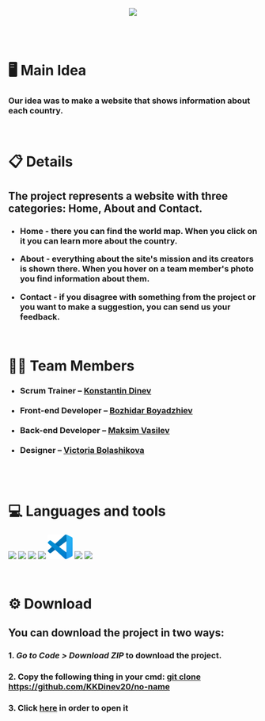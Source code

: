 <br></br>
<p align="center">
  <img src="https://cdn.discordapp.com/attachments/938492917725671424/952561082738810940/logo-horizontal.png">
</p>
<br></br>

<h1>🖥️ Main Idea</h1>
<p><h3>Our idea was to make a website that shows information about each country.</h3></p>
<br>
<h1>📋 Details</h1>
<p><h2>The project represents a website with three categories: Home, About and Contact. </h2>
  <ul>
    <h3><li><p> Home - there you can find the world map.  When you click on it you can learn more about the country.</p></li>  
    <li><p> About - everything about the site's mission and its creators is shown there. When you hover on a team member's photo you find information about them.</p></li>  
    <li><p> Contact - if you disagree with something from the project or you want to make a suggestion, you can send us your feedback.</p></li></h3> 
  </ul>
<br>
<h1>👨‍💻 Team Members </h1>
<ul>
<h3><li>Scrum Trainer – <a href="https://github.com/KKDinev20"> Konstantin Dinev </a></li><br>
<li>Front-end Developer – <a href="https://github.com/BPBoyadzhiev20"> Bozhidar Boyadzhiev</a></li><br>
<li>Back-end Developer – <a href="https://github.com/MDVasilevl20"> Maksim Vasilev </a></li><br>
<li>Designer – <a href="https://github.com/VVBolashikova20"> Victoria Bolashikova </a></li><br></h3>
  </ul>
<br>
<h1>💻 Languages and tools </h1>
<p float="left">
 <img height = 50 src="https://cdn.discordapp.com/attachments/941026316482936902/952555233496666122/html5-logo-png-transparent.png" /> </a> 
 <img height = 50 src="https://cdn.discordapp.com/attachments/941026316482936902/952554338599964692/kisspng-web-development-cascading-style-sheets-css3-html-5ae480845f38f3.0110241015249245483901.png" /> </a> 
 <img height = 50 src="https://cdn.discordapp.com/attachments/941026316482936902/952556413652176896/kindpng_1718046.png" /> </a> 
 <img height = 50  src="https://upload.wikimedia.org/wikipedia/commons/thumb/c/c9/JSON_vector_logo.svg/2048px-JSON_vector_logo.svg.png" /></a> 
  <img height = 50 src="https://raw.githubusercontent.com/github/explore/80688e429a7d4ef2fca1e82350fe8e3517d3494d/topics/visual-studio-code/visual-studio-code.png" /></a> 
 <img height = 50  src="https://cdn.discordapp.com/attachments/941026316482936902/953303972226142278/Picture1.png" /></a> 
 <img height = 50  src="https://upload.wikimedia.org/wikipedia/commons/thumb/7/73/Calligrakrita-base.svg/600px-Calligrakrita-base.svg.png?20220209122951" /></a> 
</p>
<br>
<h1>⚙️ Download</h1>
<h2>You can download the project in two ways:
  <h3>1. <i>Go to Code > Download ZIP</i> to download the project.</h3>
<h3>2. Copy the following thing in your cmd: <u>git clone https://github.com/KKDinev20/no-name</u></h3>
  <h3>3. Click <a href = "http://no-name.gq/" target="_blank"> here</a> in order to open it</h3>
</h2>

